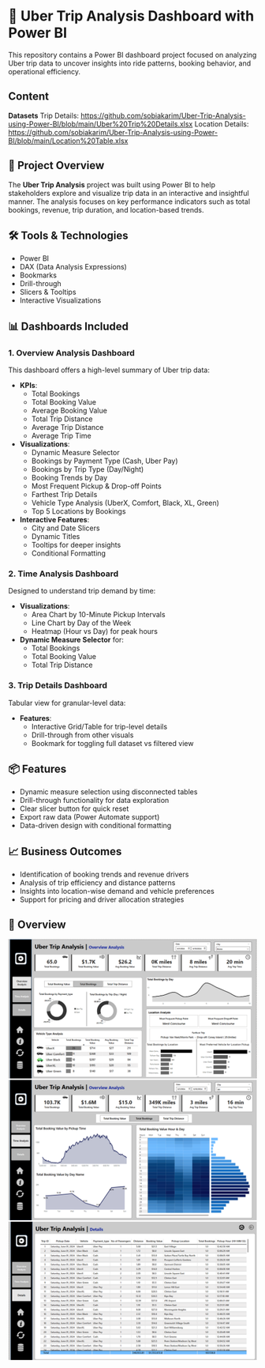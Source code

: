 # 🚗 Uber Trip Analysis Dashboard with Power BI

This repository contains a Power BI dashboard project focused on analyzing Uber trip data to uncover insights into ride patterns, booking behavior, and operational efficiency.

## Content

**Datasets**
Trip Details: https://github.com/sobiakarim/Uber-Trip-Analysis-using-Power-BI/blob/main/Uber%20Trip%20Details.xlsx
Location Details: https://github.com/sobiakarim/Uber-Trip-Analysis-using-Power-BI/blob/main/Location%20Table.xlsx

## 📌 Project Overview

The **Uber Trip Analysis** project was built using Power BI to help stakeholders explore and visualize trip data in an interactive and insightful manner. The analysis focuses on key performance indicators such as total bookings, revenue, trip duration, and location-based trends.

## 🛠️ Tools & Technologies
- Power BI
- DAX (Data Analysis Expressions)
- Bookmarks
- Drill-through
- Slicers & Tooltips
- Interactive Visualizations

## 📊 Dashboards Included

### 1. Overview Analysis Dashboard
This dashboard offers a high-level summary of Uber trip data:
- **KPIs**: 
  - Total Bookings
  - Total Booking Value
  - Average Booking Value
  - Total Trip Distance
  - Average Trip Distance
  - Average Trip Time
- **Visualizations**:
  - Dynamic Measure Selector
  - Bookings by Payment Type (Cash, Uber Pay)
  - Bookings by Trip Type (Day/Night)
  - Booking Trends by Day
  - Most Frequent Pickup & Drop-off Points
  - Farthest Trip Details
  - Vehicle Type Analysis (UberX, Comfort, Black, XL, Green)
  - Top 5 Locations by Bookings
- **Interactive Features**:
  - City and Date Slicers
  - Dynamic Titles
  - Tooltips for deeper insights
  - Conditional Formatting

### 2. Time Analysis Dashboard
Designed to understand trip demand by time:
- **Visualizations**:
  - Area Chart by 10-Minute Pickup Intervals
  - Line Chart by Day of the Week
  - Heatmap (Hour vs Day) for peak hours
- **Dynamic Measure Selector** for:
  - Total Bookings
  - Total Booking Value
  - Total Trip Distance

### 3. Trip Details Dashboard
Tabular view for granular-level data:
- **Features**:
  - Interactive Grid/Table for trip-level details
  - Drill-through from other visuals
  - Bookmark for toggling full dataset vs filtered view

## 📦 Features
- Dynamic measure selection using disconnected tables
- Drill-through functionality for data exploration
- Clear slicer button for quick reset
- Export raw data (Power Automate support)
- Data-driven design with conditional formatting

## 📈 Business Outcomes
- Identification of booking trends and revenue drivers
- Analysis of trip efficiency and distance patterns
- Insights into location-wise demand and vehicle preferences
- Support for pricing and driver allocation strategies

## 📁 Overview
![Overview Dashboard](./overview.png)
![Time Analysis Dashboard](./time_analysis.png)
![Trip Details Table](./trip_details.png)

